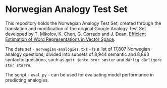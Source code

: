 # Norwegian Analogy Test Set

This repository holds the Norwegian Analogy Test Set, created through the translation and modification 
of the original Google Analogy Test Set developed by T. Mikolov, K. Chen, G. Corrado and J. Dean, 
[Efficient Estimation of Word Representations in Vector Space](https://arxiv.org/pdf/1301.3781.pdf).

The data set - ```norwegian-analogies.txt``` - is a list of 17,807 Norwegian analogy questions, 
divided into subsets of 8,944 semantic and 8,863 syntactic questions, 
such as ```gutt jente bror søster``` and ```dårlig dårligere stor større```.

The script - ```eval.py``` - can be used for evaluating model performance in predicting analogies.

